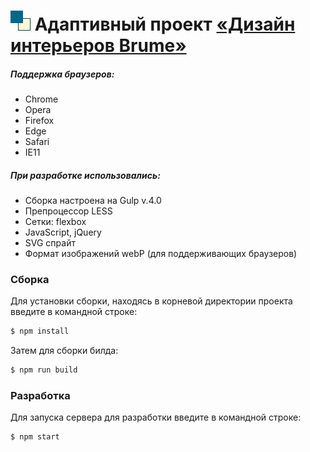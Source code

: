 # ![alt text](src/img/favicon.png) Адаптивный проект [«Дизайн интерьеров Brume»](https://galanovi.github.io/brume/brume1.html)

##### Поддержка браузеров:
  - Chrome
  - Opera
  - Firefox
  - Edge
  - Safari
  - IE11
  
##### При разработке использовались:
  - Сборка настроена на Gulp v.4.0
  - Препроцессор LESS
  - Сетки: flexbox
  - JavaScript, jQuery
  - SVG спрайт
  - Формат изображений webP (для поддерживающих браузеров)

### Сборка
Для установки сборки, находясь в корневой директории проекта введите в командной строке:
```sh
$ npm install
```
Затем для сборки билда:
```sh
$ npm run build
```
### Разработка
Для запуска сервера для разработки введите в командной строке:
```sh
$ npm start
```
